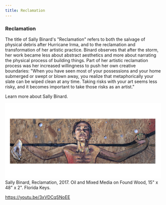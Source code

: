 ```yaml
---
title: Reclamation
---
```


### Reclamation

The title of Sally Binard's "Reclamation" refers to both the salvage of physical debris after Hurricane Irma, and to the reclamation and transformation of her artistic practice. Binard observes that after the storm, her work became less about abstract aesthetics and more about narrating the physical process of building things. Part of her artistic reclamation process was her increased willingness to push her own creative boundaries: "When you have seen most of your possessions and your home submerged or swept or blown away, you realize that metaphorically your slate can be wiped clean at any time. Taking risks with your art seems less risky, and it becomes important to take those risks as an artist."

Learn more about Sally Binard.

![Painting of a Black woman from chest to head with her hands horizontally extended to hold a dark stick-like object in the back of her head.](assets/images/binard-s_2017_reclamation.jpg)
Sally Binard, Reclamation, 2017. Oil and Mixed Media on Found Wood, 15" x 48" x 2". Florida Keys.


https://youtu.be/3xVDCqSNoEE


<a href="art-healing.html" class="button-left"></a>
<a href="welcome-paradise.html" class="button-right"></a>